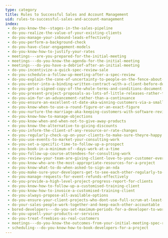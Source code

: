 ```yaml
---
type: category
title: Rules to Successful Sales and Account Management
uid: rules-to-successful-sales-and-account-management
index:
 - do-you-know-the--stages-in-the-sales-pipeline
 - do-you-realize-the-value-of-your-existing-clients
 - do-you-manage-your-inbound-leads-effectively
 - do-you-perform-a-background-check
 - do-you-have-clear-engagement-models
 - do-you-know-how-to-justify-your-rates
 - meetings---are-you-prepared-for-the-initial-meeting
 - meetings---do-you-know-the-agenda-for-the-initial-meeting
 - meetings---do-you-have-a-debrief-after-an-initial-meeting
 - do-you-incentivize-a-quick-spec-review-sale
 - do-you-schedule-a-follow-up-meeting-after-a-spec-review
 - do-you-explain-the-cone-of-uncertainty-to-people-on-the-fence-about-agile
 - do-you-enter-into-a-binding-written-contract-with-a-client-before-doing-any-billable-work
 - do-you-get-a-signed-copy-of-the-whole-terms-and-conditions-document-not-just-the-last-page
 - do-you-present-project-proposals-as-lots-of-little-releases-rather-than-one-big-price
 - do-you-aim-for-an-advancement-rather-than-a-continuance
 - do-you-ensure-an-excellent-st-date-aka-winning-customers-via-a-smaller-specification-review
 - do-you-know-when-to-use-a-round-figure-or-an-exact-figure
 - do-you-nurture-the-marriage-aka-keeping-customers-with-software-reviews
 - do-you-know-how-to-manage-objections
 - do-you-know-when-and-when-not-to-give-away-products
 - do-you-know-the-alternative-to-giving-discounts
 - do-you-inform-the-client-of-any-resource-or-rate-changes
 - do-you-regularly-check-up-on-your-clients-to-make-sure-theyre-happy
 - do-you-use-events-to-market-your-consulting-work
 - do-you-set-a-specific-time-to-follow-up-a-prospect
 - do-you-book-in-a-minimum-of--days-work-at-a-time
 - do-you-follow-up-course-attendees-for-consulting-work
 - do-you-review-your-team-are-giving-client-love-to-your-customer-every-friday
 - do-you-know-who-are-the-most-appropriate-resources-for-a-project
 - do-you-know-what-to-do-when-asked-to-sign-an-nda
 - do-you-make-sure-your-developers-get-to-see-each-other-regularly-to-avoid-becoming-disconnected
 - do-you-manage-requests-for-event-refunds-effectively
 - do-you-provide-a-high-level-project-progress-report-for-clients
 - do-you-know-how-to-follow-up-a-customised-training-client
 - do-you-know-how-to-invoice-a-customised-training-client
 - do-you-always-propose-all-available-options
 - do-you-ensure-your-client-projects-who-dont-use-full-scrum-at-least-have-a-mini-review
 - do-your-sales-people-work-together-and-keep-each-other-accountable
 - bored-developers---do-you-set-maximum-periods-for-a-developer-to-work-at-any-particular-client
 - do-you-upsell-your-products-or-services
 - do-you-treat-freebies-as-real-customers
 - meetings---do-you-know-the-outcomes-from-your-initial-meeting-spec-review-or-ad-hoc-work
 - scheduling---do-you-know-how-to-book-developers-for-a-project
---
```




